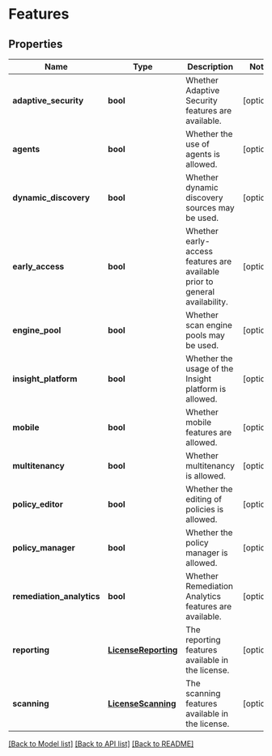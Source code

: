 # Features

## Properties
Name | Type | Description | Notes
------------ | ------------- | ------------- | -------------
**adaptive_security** | **bool** | Whether Adaptive Security features are available. | [optional] 
**agents** | **bool** | Whether the use of agents is allowed. | [optional] 
**dynamic_discovery** | **bool** | Whether dynamic discovery sources may be used. | [optional] 
**early_access** | **bool** | Whether early-access features are available prior to general availability. | [optional] 
**engine_pool** | **bool** | Whether scan engine pools may be used. | [optional] 
**insight_platform** | **bool** | Whether the usage of the Insight platform is allowed. | [optional] 
**mobile** | **bool** | Whether mobile features are allowed. | [optional] 
**multitenancy** | **bool** | Whether multitenancy is allowed. | [optional] 
**policy_editor** | **bool** | Whether the editing of policies is allowed. | [optional] 
**policy_manager** | **bool** | Whether the policy manager is allowed. | [optional] 
**remediation_analytics** | **bool** | Whether Remediation Analytics features are available. | [optional] 
**reporting** | [**LicenseReporting**](LicenseReporting.md) | The reporting features available in the license. | [optional] 
**scanning** | [**LicenseScanning**](LicenseScanning.md) | The scanning features available in the license. | [optional] 

[[Back to Model list]](../README.md#documentation-for-models) [[Back to API list]](../README.md#documentation-for-api-endpoints) [[Back to README]](../README.md)


